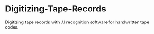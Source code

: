 # Digitizing-Tape-Records
Digitizing tape records with AI recognition software for handwritten tape codes. 
